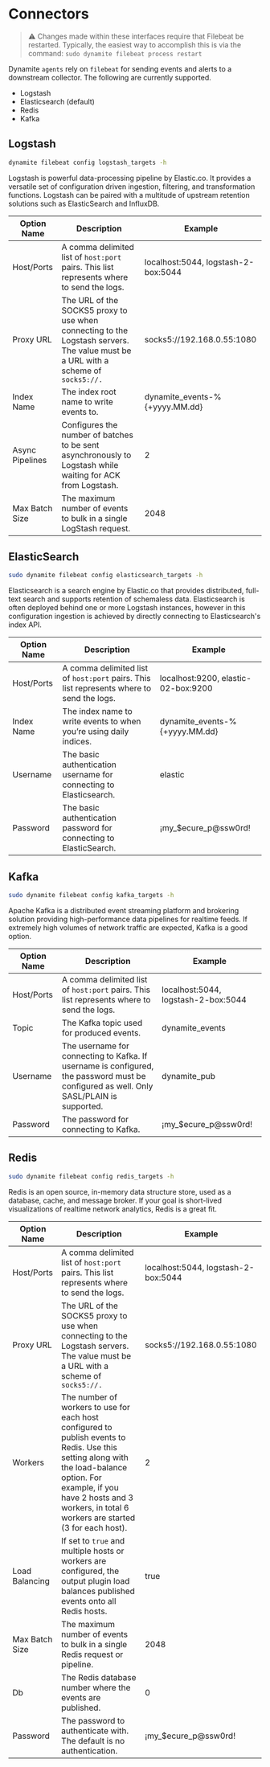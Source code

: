 # Connectors

> ⚠️ Changes made within these interfaces require that Filebeat be restarted. Typically, the easiest way to 
> accomplish this is via the command:
> `sudo dynamite filebeat process restart`

Dynamite `agents` rely on `filebeat` for sending events and alerts to a downstream collector. The following are currently supported.

- Logstash
- Elasticsearch (default)
- Redis
- Kafka

## Logstash

```bash
dynamite filebeat config logstash_targets -h
```

Logstash is powerful data-processing pipeline by Elastic.co. It provides a versatile set of configuration driven ingestion, filtering, and transformation functions. Logstash can be paired with a multitude of upstream retention solutions such as ElasticSearch and InfluxDB.

| Option Name        | Description                                                                                                                            | Example                             |
|-----------------|-------------------------------------------------------------------------------------------------------------------------------------|-------------------------------------|
| Host/Ports      | A comma delimited list of `host:port` pairs. This list represents where to send the logs.                                           | localhost:5044, logstash-2-box:5044 |
| Proxy URL       | The URL of the SOCKS5 proxy to use when connecting to the Logstash servers. The value must be a URL with a scheme of   `socks5://.` | socks5://192.168.0.55:1080          |
| Index Name      | The index root name to write events to.                                                                                             | dynamite_events-%{+yyyy.MM.dd}      |
| Async Pipelines | Configures the number of batches to be sent asynchronously to Logstash while waiting for ACK from Logstash.                         | 2                                   |
| Max Batch Size  | The maximum number of events to bulk in a single LogStash request.                                                                  | 2048                                |

## ElasticSearch

```bash
sudo dynamite filebeat config elasticsearch_targets -h
```

Elasticsearch is a search engine by Elastic.co that provides distributed, full-text search and supports retention of schemaless data. Elasticsearch is often deployed behind one or more Logstash instances, however in this configuration ingestion is achieved by directly connecting to Elasticsearch's index API.

| Option Name   | Description                                                                                  | Example                             |
|------------|-------------------------------------------------------------------------------------------|-------------------------------------|
| Host/Ports | A comma delimited list of `host:port` pairs. This list represents where to send the logs. | localhost:9200, elastic-02-box:9200 |
| Index Name | The index name to write events to when you’re using daily indices.                        | dynamite_events-%{+yyyy.MM.dd}      |
| Username   | The basic authentication username for connecting to Elasticsearch.                        | elastic                             |
| Password   | The basic authentication password for connecting to ElasticSearch.                        | ¡my_$ecure_p@ssw0rd!                |

## Kafka

```bash
sudo dynamite filebeat config kafka_targets -h
```

Apache Kafka is a distributed event streaming platform and brokering solution providing high-performance data pipelines for realtime feeds. If extremely high volumes of network traffic are expected, Kafka is a good option.

| Option Name   | Description                                                                                                                            | Example                             |
|------------|-----------------------------------------------------------------------------------------------------------------------------------------|-------------------------------------|
| Host/Ports | A comma delimited list of `host:port` pairs. This list represents where to send the logs.                                               | localhost:5044, logstash-2-box:5044 |
| Topic      | The Kafka topic used for produced events.                                                                                               | dynamite_events                     |
| Username   | The username for connecting to Kafka. If username is configured, the password must be configured as well. Only SASL/PLAIN is supported. | dynamite_pub                        |
| Password   | The password for connecting to Kafka.                                                                                                   | ¡my_$ecure_p@ssw0rd!                |

## Redis

```bash
sudo dynamite filebeat config redis_targets -h
```

Redis is an open source, in-memory data structure store, used as a database, cache, and message broker. If your goal is short-lived visualizations of realtime network analytics, Redis is a great fit.

| Option Name       | Description                                                                                                                                                                                                                                  | Example                             |
|----------------|------------------------------------------------------------------------------------------------------------------------------------------------------------------------------------------------------------------------------------------|-------------------------------------|
| Host/Ports     | A comma delimited list of `host:port` pairs. This list represents where to send the logs.                                                                                                                                                | localhost:5044, logstash-2-box:5044 |
| Proxy URL      | The URL of the SOCKS5 proxy to use when connecting to the Logstash servers. The value must be a URL with a scheme of   `socks5://.`                                                                                                      | socks5://192.168.0.55:1080          |
| Workers        | The number of workers to use for each host configured to publish events to Redis. Use this setting along with the load-balance option. For example, if you have 2 hosts and 3 workers, in total 6 workers are started (3 for each host). | 2                                   |
| Load Balancing | If set to `true` and multiple hosts or workers are configured, the output plugin load balances published events onto all Redis hosts.                                                                                                    | true                                |
| Max Batch Size | The maximum number of events to bulk in a single Redis request or pipeline.                                                                                                                                                              | 2048                                |
| Db             | The Redis database number where the events are published.                                                                                                                                                                                | 0                                   |
| Password       | The password to authenticate with. The default is no authentication.                                                                                                                                                                     | ¡my_$ecure_p@ssw0rd!                |

